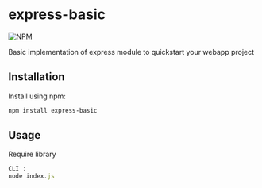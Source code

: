 # express-basic

[![NPM](https://nodei.co/npm/express-basic.png?mini=true)](https://nodei.co/npm/express-basic/)

Basic implementation of express module to quickstart your webapp project

## Installation
Install using npm:
```sh
npm install express-basic
```

## Usage
Require library
```javascript
CLI :
node index.js
```
